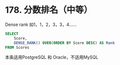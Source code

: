 # 178. 分数排名（中等）

Dense rank 如1，1，2，3，3，4……

```sql
SELECT 
    Score, 
    DENSE_RANK() OVER(ORDER BY Score DESC) AS Rank
FROM Scores
```

本条适用PostgreSQL 和 Oracle，不适用MySQL

